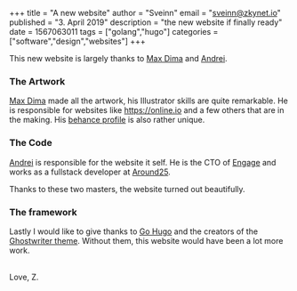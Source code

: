 +++
title = "A new website"
author = "Sveinn"
email = "sveinn@zkynet.io"
published = "3. April 2019"
description = "the new website if finally ready"
date = 1567063011
tags = ["golang","hugo"]
categories = ["software","design","websites"]
+++

This new website is largely thanks to <a href="https://www.facebook.com/dima.maxy">Max Dima</a> and <a href="https://www.facebook.com/rat.andrei">Andrei</a>.<br>


### The Artwork
 <a href="https://www.facebook.com/dima.maxy">Max Dima</a> made all the artwork, his Illustrator skills are quite remarkable. He is responsible for websites like https://online.io and a few others that are in the making. His <a href="https://www.behance.net/CoonOne?fbclid=IwAR3nLPf04fJtPq4tlRZrSiVorr2fSV0mA_zdAhE4LQzOnpB8RFpWb9B2398">behance profile</a> is also rather unique.

### The Code
<a href="https://www.facebook.com/rat.andrei">Andrei</a> is responsible for the website it self. He is the CTO of <a href="https://get.engageapp.today/index.html">Engage</a> and works as a fullstack developer at <a href="https://around25.com/">Around25</a>. 

Thanks to these two masters, the website turned out beautifully. 

### The framework

Lastly I would like to give thanks to <a href="https://gohugo.io">Go Hugo</a> and the creators of the <a href="https://themes.gohugo.io/ghostwriter/">Ghostwriter theme</a>. Without them, this website would have been a lot more work. 

<br>
Love, Z.